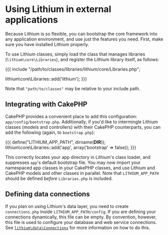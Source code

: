 # Using Lithium in external applications

Because Lithium is so flexible, you can bootstrap the core framework into any application environment, and use just the features you need.  First, make sure you have installed Lithium properly.

To use Lithium classes, simply load the class that manages libraries (`lithium\core\Libraries`), and register the Lithium library itself, as follows:

{{{
include "/path/to/classes/libraries/lithium/core/Libraries.php";

lithium\core\Libraries::add('lithium');
}}}

Note that `"path/to/classes"` may be relative to your include path.

## Integrating with CakePHP

CakePHP provides a convenient place to add this configuration: `app/config/bootstrap.php`.  Additionally, if you'd like to intermingle Lithium classes (models and controllers) with their CakePHP counterparts, you can add the following (again, to `bootstrap.php`):

{{{
define("LITHIUM_APP_PATH", dirname(__DIR__));
lithium\core\Libraries::add('app', array('bootstrap' => false));
}}}

This correctly locates your app directory in Lithium's class loader, and suppresses `app`'s default bootstrap file.  You may now import your namespaced app classes in your CakePHP classes, and use Lithium and CakePHP models and other classes in parallel. Note that `LITHIUM_APP_PATH` should be defined _before_ `Libraries.php` is included.

## Defining data connections

If you plan on using Lithium's data layer, you need to create `connections.php` inside `LITHIUM_APP_PATH/config`.  If you are defining your connections dynamically, this file can be empty. By convention, however, this file is used to configure your database and web service connections.  See [`lithium\data\Connections`](http://lithify.me/docs/lithium/data/Connections) for more information on how to do this.

